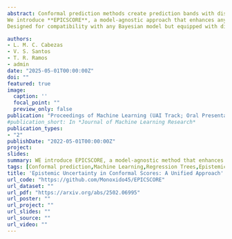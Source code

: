 ```yaml
---
abstract: Conformal prediction methods create prediction bands with distribution-free guarantees but do not explicitly capture epistemic uncertainty, which can lead to overconfident predictions in data-sparse regions. Although recent conformal scores have been developed to address this limitation, they are typically designed for specific tasks, such as regression or quantile regression. Moreover, they rely on particular modeling choices for epistemic uncertainty, restricting their applicability.
We introduce **EPICSCORE**, a model-agnostic approach that enhances any conformal score by explicitly integrating epistemic uncertainty. Leveraging Bayesian techniques—such as Gaussian Processes, Monte Carlo Dropout, or Bayesian Additive Regression Trees—**EPICSCORE** adaptively expands predictive intervals in regions with limited data while maintaining compact intervals where data is abundant. As with any conformal method, it preserves finite-sample marginal coverage and also achieves asymptotic conditional coverage. Experiments demonstrate its good performance compared to existing methods.
Designed for compatibility with any Bayesian model but equipped with distribution-free guarantees, **EPICSCORE** provides a general-purpose framework for uncertainty quantification in prediction problems.

authors:
- L. M. C. Cabezas
- V. S. Santos
- T. R. Ramos
- admin
date: "2025-05-01T00:00:00Z"
doi: ""
featured: true
image:
  caption: ''
  focal_point: ""
  preview_only: false
publication: "Proceedings of Machine Learning (UAI Track; Oral Presentation)"
#publication_short: In *Journal of Machine Learning Research*
publication_types:
- "2"
publishDate: "2022-05-01T00:00:00Z"
project: 
slides: 
summary: WE introduce EPICSCORE, a model-agnostic method that enhances conformal prediction by integrating epistemic uncertainty. Compatible with any Bayesian model and maintaining distribution-free guarantees, EPICSCORE adapts prediction intervals based on data availability, achieving both finite-sample marginal and asymptotic conditional coverage.
tags: [Conformal prediction,Machine Learning,Regression Trees,Epistemic Uncertainty]
title: 'Epistemic Uncertainty in Conformal Scores: A Unified Approach'
url_code: "https://github.com/Monoxido45/EPICSCORE"
url_dataset: ""
url_pdf: "https://arxiv.org/abs/2502.06995"
url_poster: ""
url_project: ""
url_slides: ""
url_source: ""
url_video: ""
---
```

